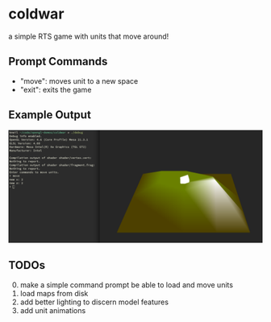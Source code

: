 # coldwar
a simple RTS game with units that move around!

## Prompt Commands
 - "move": moves unit to a new space
 - "exit": exits the game

## Example Output
![example output](output.png)

## TODOs
0. make a simple command prompt
	be able to load and move units
1. load maps from disk
2. add better lighting to discern model features
3. add unit animations

